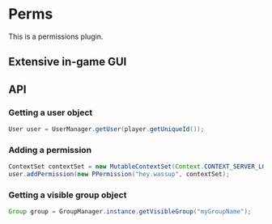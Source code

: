 # Perms
This is a permissions plugin.

## Extensive in-game GUI

## API
### Getting a user object
```java
User user = UserManager.getUser(player.getUniqueId());
```
### Adding a permission
```java
ContextSet contextSet = new MutableContextSet(Context.CONTEXT_SERVER_LOCAL);
user.addPermission(new PPermission("hey.wassup", contextSet);
```
### Getting a visible group object
```java
Group group = GroupManager.instance.getVisibleGroup("myGroupName");
```
